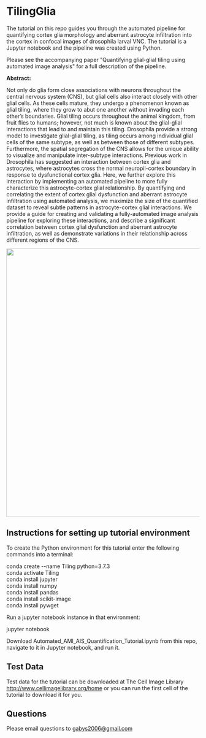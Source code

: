 # TilingGlia

The tutorial on this repo guides you through the automated pipeline for quantifying cortex glia morphology and aberrant astrocyte infiltration into the cortex in confocal images of drosophila larval VNC. The tutorial is a Jupyter notebook and the pipeline was created using Python.

Please see the accompanying paper "Quantifying glial-glial tiling using automated image analysis" for a full description of the pipeline.

**Abstract:**


Not only do glia form close associations with neurons throughout the central nervous system (CNS), but glial cells also interact closely with other glial cells.  As these cells mature, they undergo a phenomenon known as glial tiling, where they grow to abut one another without invading each other’s boundaries.  Glial tiling occurs throughout the animal kingdom, from fruit flies to humans; however, not much is known about the glial-glial interactions that lead to and maintain this tiling. Drosophila provide a strong model to investigate glial-glial tiling, as tiling occurs among individual glial cells of the same subtype, as well as between those of different subtypes.  Furthermore, the spatial segregation of the CNS allows for the unique ability to visualize and manipulate inter-subtype interactions.  Previous work in Drosophila has suggested an interaction between cortex glia and astrocytes, where astrocytes cross the normal neuropil-cortex boundary in response to dysfunctional cortex glia. Here, we further explore this interaction by implementing an automated pipeline to more fully characterize this astrocyte-cortex glial relationship. By quantifying and correlating the extent of cortex glial dysfunction and aberrant astrocyte infiltration using automated analysis, we maximize the size of the quantified dataset to reveal subtle patterns in astrocyte-cortex glial interactions.  We provide a guide for creating and validating a fully-automated image analysis pipeline for exploring these interactions, and describe a significant correlation between cortex glial dysfunction and aberrant astrocyte infiltration, as well as demonstrate variations in their relationship across different regions of the CNS.

<img src="https://user-images.githubusercontent.com/57374720/150566445-bb26d3c3-4974-4be6-a4bc-6ca077f941a3.png" width=700>  

## Instructions for setting up tutorial environment

To create the Python environment for this tutorial enter the following commands into a terminal:

conda create --name Tiling python=3.7.3  
conda activate Tiling  
conda install jupyter  
conda install numpy  
conda install pandas  
conda install scikit-image  
conda install pywget  

Run a jupyter notebook instance in that environment:

jupyter notebook

Download Automated_AMI_AIS_Quantification_Tutorial.ipynb from this repo, navigate to it in Jupyter notebook, and run it. 

## Test Data

Test data for the tutorial can be downloaded at The Cell Image Library http://www.cellimagelibrary.org/home or you can run the first cell of the tutorial to download it for you. 

## Questions

Please email questions to gabys2006@gmail.com
